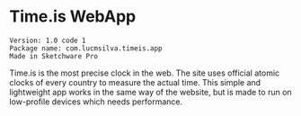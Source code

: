 # Time.is WebApp
```
Version: 1.0 code 1
Package name: com.lucmsilva.timeis.app
Made in Sketchware Pro
```

Time.is is the most precise clock in the web. The site uses official atomic clocks of every country to measure the actual time. This simple and lightweight app works in the same way of the website, but is made to run on low-profile devices which needs performance.